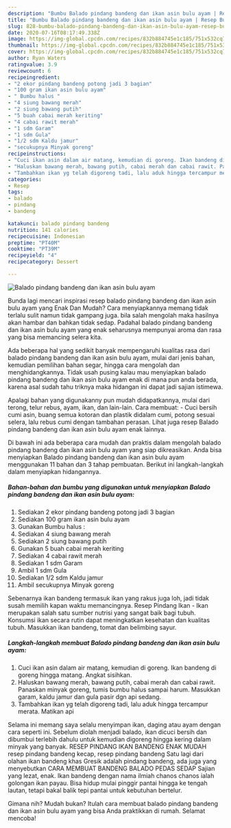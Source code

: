 ```yaml
---
description: "Bumbu Balado pindang bandeng dan ikan asin bulu ayam | Resep Bumbu Balado pindang bandeng dan ikan asin bulu ayam Yang Paling Enak"
title: "Bumbu Balado pindang bandeng dan ikan asin bulu ayam | Resep Bumbu Balado pindang bandeng dan ikan asin bulu ayam Yang Paling Enak"
slug: 828-bumbu-balado-pindang-bandeng-dan-ikan-asin-bulu-ayam-resep-bumbu-balado-pindang-bandeng-dan-ikan-asin-bulu-ayam-yang-paling-enak
date: 2020-07-16T08:17:49.338Z
image: https://img-global.cpcdn.com/recipes/832b884745e1c185/751x532cq70/balado-pindang-bandeng-dan-ikan-asin-bulu-ayam-foto-resep-utama.jpg
thumbnail: https://img-global.cpcdn.com/recipes/832b884745e1c185/751x532cq70/balado-pindang-bandeng-dan-ikan-asin-bulu-ayam-foto-resep-utama.jpg
cover: https://img-global.cpcdn.com/recipes/832b884745e1c185/751x532cq70/balado-pindang-bandeng-dan-ikan-asin-bulu-ayam-foto-resep-utama.jpg
author: Ryan Waters
ratingvalue: 3.9
reviewcount: 6
recipeingredient:
- "2 ekor pindang bandeng potong jadi 3 bagian"
- "100 gram ikan asin bulu ayam"
- " Bumbu halus "
- "4 siung bawang merah"
- "2 siung bawang putih"
- "5 buah cabai merah keriting"
- "4 cabai rawit merah"
- "1 sdm Garam"
- "1 sdm Gula"
- "1/2 sdm Kaldu jamur"
- "secukupnya Minyak goreng"
recipeinstructions:
- "Cuci ikan asin dalam air matang, kemudian di goreng. Ikan bandeng di goreng hingga matang. Angkat sisihkan."
- "Haluskan bawang merah, bawang putih, cabai merah dan cabai rawit. Panaskan minyak goreng, tumis bumbu halus sampai harum. Masukkan garam, kaldu jamur dan gula pasir dgn api sedang."
- "Tambahkan ikan yg telah digoreng tadi, lalu aduk hingga tercampur merata. Matikan api"
categories:
- Resep
tags:
- balado
- pindang
- bandeng

katakunci: balado pindang bandeng 
nutrition: 141 calories
recipecuisine: Indonesian
preptime: "PT40M"
cooktime: "PT39M"
recipeyield: "4"
recipecategory: Dessert

---
```



![Balado pindang bandeng dan ikan asin bulu ayam](https://img-global.cpcdn.com/recipes/832b884745e1c185/751x532cq70/balado-pindang-bandeng-dan-ikan-asin-bulu-ayam-foto-resep-utama.jpg)

Bunda lagi mencari inspirasi resep balado pindang bandeng dan ikan asin bulu ayam yang Enak Dan Mudah? Cara menyiapkannya memang tidak terlalu sulit namun tidak gampang juga. bila salah mengolah maka hasilnya akan hambar dan bahkan tidak sedap. Padahal balado pindang bandeng dan ikan asin bulu ayam yang enak seharusnya mempunyai aroma dan rasa yang bisa memancing selera kita.

Ada beberapa hal yang sedikit banyak mempengaruhi kualitas rasa dari balado pindang bandeng dan ikan asin bulu ayam, mulai dari jenis bahan, kemudian pemilihan bahan segar, hingga cara mengolah dan menghidangkannya. Tidak usah pusing kalau mau menyiapkan balado pindang bandeng dan ikan asin bulu ayam enak di mana pun anda berada, karena asal sudah tahu triknya maka hidangan ini dapat jadi sajian istimewa.

Apalagi bahan yang digunakanny pun mudah didapatkannya, mulai dari terong, telur rebus, ayam, ikan, dan lain-lain. Cara membuat: - Cuci bersih cumi asin, buang semua kotoran dan plastik didalam cumi, potong sesuai selera, lalu rebus cumi dengan tambahan perasan. Lihat juga resep Balado pindang bandeng dan ikan asin bulu ayam enak lainnya.


Di bawah ini ada beberapa cara mudah dan praktis dalam mengolah balado pindang bandeng dan ikan asin bulu ayam yang siap dikreasikan. Anda bisa menyiapkan Balado pindang bandeng dan ikan asin bulu ayam menggunakan 11 bahan dan 3 tahap pembuatan. Berikut ini langkah-langkah dalam menyiapkan hidangannya.

<!--inarticleads1-->

##### Bahan-bahan dan bumbu yang digunakan untuk menyiapkan Balado pindang bandeng dan ikan asin bulu ayam:

1. Sediakan 2 ekor pindang bandeng potong jadi 3 bagian
1. Sediakan 100 gram ikan asin bulu ayam
1. Gunakan  Bumbu halus :
1. Sediakan 4 siung bawang merah
1. Sediakan 2 siung bawang putih
1. Gunakan 5 buah cabai merah keriting
1. Sediakan 4 cabai rawit merah
1. Sediakan 1 sdm Garam
1. Ambil 1 sdm Gula
1. Sediakan 1/2 sdm Kaldu jamur
1. Ambil secukupnya Minyak goreng


Sebenarnya ikan bandeng termasuk ikan yang rakus juga loh, jadi tidak susah memilih kapan waktu memancingnya. Resep Pindang Ikan - Ikan merupakan salah satu sumber nutrisi yang sangat baik bagi tubuh. Konsumsi ikan secara rutin dapat meningkatkan kesehatan dan kualitas tubuh. Masukkan ikan bandeng, tomat dan belimbing sayur. 

<!--inarticleads2-->

##### Langkah-langkah membuat Balado pindang bandeng dan ikan asin bulu ayam:

1. Cuci ikan asin dalam air matang, kemudian di goreng. Ikan bandeng di goreng hingga matang. Angkat sisihkan.
1. Haluskan bawang merah, bawang putih, cabai merah dan cabai rawit. Panaskan minyak goreng, tumis bumbu halus sampai harum. Masukkan garam, kaldu jamur dan gula pasir dgn api sedang.
1. Tambahkan ikan yg telah digoreng tadi, lalu aduk hingga tercampur merata. Matikan api


Selama ini memang saya selalu menyimpan ikan, daging atau ayam dengan cara seperti ini. Sebelum diolah menjadi balado, ikan dicuci bersih dan dibumbui terlebih dahulu untuk kemudian digoreng hingga kering dalam minyak yang banyak. RESEP PINDANG IKAN BANDENG ENAK MUDAH resep pindang bandeng kecap, resep pindang bandeng Satu lagi dari olahan ikan bandeng khas Gresik adalah pindang bandeng, ada juga yang menyebutkan CARA MEMBUAT BANDENG BALADO PEDAS SEDAP Sajian yang lezat, enak. Ikan bandeng dengan nama ilmiah chanos chanos ialah golongan ikan payau. Bisa hidup mulai pinggir pantai hingga ke tengah lautan, tetapi bakal balik tepi pantai untuk kebutuhan bertelur. 

Gimana nih? Mudah bukan? Itulah cara membuat balado pindang bandeng dan ikan asin bulu ayam yang bisa Anda praktikkan di rumah. Selamat mencoba!
